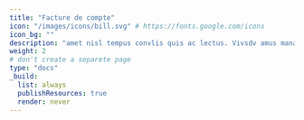 ```yaml
---
title: "Facture de compte"
icon: "/images/icons/bill.svg" # https://fonts.google.com/icons
icon_bg: ""
description: "amet nisl tempus convlis quis ac lectus. Vivsdv amus mana justo, lacinia eget"
weight: 2
# don't create a separete page
type: "docs"
_build:
  list: always
  publishResources: true
  render: never
---
```

